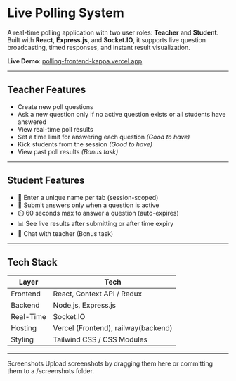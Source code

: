 # Live Polling System

A real-time polling application with two user roles: **Teacher** and **Student**. Built with **React**, **Express.js**, and **Socket.IO**, it supports live question broadcasting, timed responses, and instant result visualization.

 **Live Demo**: [polling-frontend-kappa.vercel.app](https://polling-frontend-kappa.vercel.app)

---

##  Teacher Features

-  Create new poll questions
-  Ask a new question only if no active question exists or all students have answered
-  View real-time poll results
-  Set a time limit for answering each question *(Good to have)*
-  Kick students from the session *(Good to have)*
-  View past poll results *(Bonus task)*

---

## Student Features

- 🧾 Enter a unique name per tab (session-scoped)
- 📝 Submit answers only when a question is active
- ⏲️ 60 seconds max to answer a question (auto-expires)
- 📊 See live results after submitting or after time expiry
- 💬 Chat with teacher (Bonus task)

---

## Tech Stack

| Layer       | Tech                 |
|-------------|----------------------|
| Frontend    | React, Context API / Redux |
| Backend     | Node.js, Express.js  |
| Real-Time   | Socket.IO            |
| Hosting     | Vercel (Frontend), railway(backend)|
| Styling     | Tailwind CSS / CSS Modules |

---
 Screenshots
Upload screenshots by dragging them here or committing them to a /screenshots folder.



